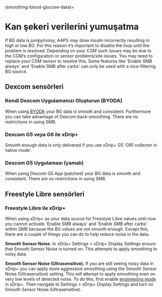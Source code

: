 (smoothing-blood-glucose-data)=

# Kan şekeri verilerini yumuşatma

If BG data is jumpy/noisy, AAPS may dose insulin incorrectly resulting in high or low BG. For this reason it’s important to disable the loop until the problem is resolved. Depending on your CGM such issues may be due to the CGM’s configuration or sensor problems/site issues. You may need to replace your CGM sensor to resolve this. Some features like 'Enable SMB always' and 'Enable SMB after carbs' can only be used with a nice-filtering BG source.

## Dexcom sensörleri

### Kendi Dexcom Uygulamanızı Oluşturun (BYODA)

When using [BYODA](../Hardware/DexcomG6.md#if-using-g6-with-build-your-own-dexcom-app) your BG data is smooth and consistent. Furthermore you can take advantage of Dexcom back-smoothing. There are no restrictions in using SMB.

### Dexcom G5 veya G6 ile xDrip+

Smooth enough data is only delivered if you use xDrip+ G5 'OB1 collector in native mode'.

### Dexcom G5 Uygulaması (yamalı)

When using Dexcom G5 App (patched) your BG data is smooth and consistent. There are no restrictions in using SMB.

## Freestyle Libre sensörleri

### Freestyle Libre ile xDrip+

When using xDrip+ as your data source for Freestyle Libre values until now you cannot activate 'Enable SMB always' and 'Enable SMB after carbs' within SMB because the BG values are not smooth enough. Except this, there are a couple of things you can do to help reduce noise in the data.

**Smooth Sensor Noise.** In xDrip+ Settings > xDrip+ Display Settings ensure that Smooth Sensor Noise is turned on. This attempts to apply smoothing to noisy data.

**Smooth Sensor Noise (Ultrasensitive).** If you are still seeing noisy data in xDrip+ you can apply more aggressive smoothing using the Smooth Sensor Noise (Ultrasensitive) setting. This will attempt to apply smoothing even on very low levels of detected noise. To do this, first enable [engineering mode](Enabling-Engineering-Mode-in-xDrip.md) in xDrip+. Then navigate to Settings > xDrip+ Display Settings and turn on Smooth Sensor Noise (Ultrasensitive).